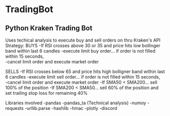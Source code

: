 # TradingBot
## Python Kraken Trading Bot
Uses techical analysis to execute buy and sell orders on thru Kraken's API
Strategy:
  BUYS
  -If RSI crosses above 30 or 35 and price hits low bollinger band within last 6 candles
     -execute limit buy order... if order is not filled within 15 seconds,    
       -cancel limit order and execute market order
  
  SELLS
    -If RSI crosses below 65 and price hits high bolligner band within last 6 candles
      -execute limit sell order... if order is not filled within 15 seconds,    
       -cancel limit order and execute market order
       -If SMA50 < SMA200... sell 100% of the position
       -If SMA200 < SMA50... sell 60% of the position and set trailing stop loss for remaining 40%
   
   Libraries involved
    -pandas
    -pandas_ta (Technical analysis)
    -numoy
    -requests
    -urllib.parse
    -hashlib
    -hmac
    -plotly
    -discord
